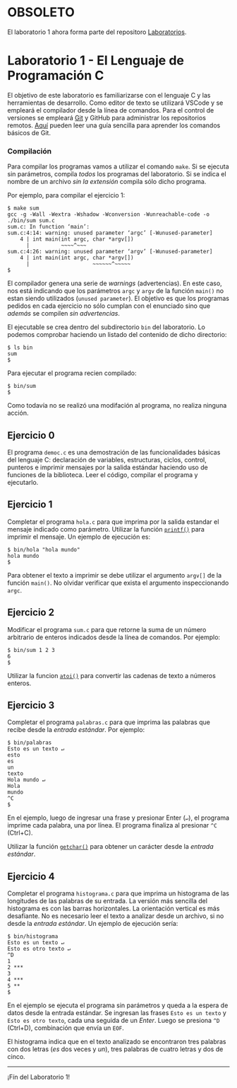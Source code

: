 # OBSOLETO

El laboratorio 1 ahora forma parte del repositoro [Laboratorios](https://github.com/so1unp/laboratorios/).

# Laboratorio 1 - El Lenguaje de Programación C

El objetivo de este laboratorio es familiarizarse con el lenguaje C y las herramientas de desarrollo. Como editor de texto se utilizará VSCode y se empleará el compilador desde la línea de comandos.  Para el control de versiones se empleará [Git](https://git-scm.com/) y GitHub para administrar los repositorios remotos. [Aquí](http://rogerdudler.github.io/git-guide/index.es.html) pueden leer una guía sencilla para aprender los comandos básicos de Git.

### Compilación
Para compilar los programas vamos a utilizar el comando `make`. Si se ejecuta sin parámetros, compila _todos_ los programas del laboratorio. Si se indica el nombre de un archivo _sin la extensión_ compila sólo dicho programa.

Por ejemplo, para compilar el ejercicio 1:
```
$ make sum
gcc -g -Wall -Wextra -Wshadow -Wconversion -Wunreachable-code -o ./bin/sum sum.c
sum.c: In function ‘main’:
sum.c:4:14: warning: unused parameter ‘argc’ [-Wunused-parameter]
    4 | int main(int argc, char *argv[])
      |          ~~~~^~~~
sum.c:4:26: warning: unused parameter ‘argv’ [-Wunused-parameter]
    4 | int main(int argc, char *argv[])
      |                    ~~~~~~^~~~~~
$
```

El compilador genera una serie de _warnings_ (advertencias). En este caso, nos está indicando que los parámetros `argc` y `argv` de la función `main()` no estan siendo utilizados (`unused parameter`). El objetivo es que los programas pedidos en cada ejercicio no sólo cumplan con el enunciado sino que _además_ se compilen *sin advertencias*.

El ejecutable se crea dentro del subdirectorio `bin` del laboratorio. Lo podemos comprobar haciendo un listado del contenido de dicho directorio:
```
$ ls bin
sum 
$
```
Para ejecutar el programa recien compilado:
```
$ bin/sum
$
```
Como todavía no se realizó una modifación al programa, no realiza ninguna acción.

## Ejercicio 0
El programa `democ.c` es una demostración de las funcionalidades básicas del lenguaje C: declaración de variables, estructuras, ciclos, control, punteros e imprimir mensajes por la salida estándar haciendo uso de funciones de la biblioteca. Leer el código, compilar el programa y ejecutarlo.

## Ejercicio 1
Completar el programa `hola.c` para que imprima por la salida estandar el mensaje indicado como parámetro. Utilizar la función [`printf()`](https://www.man7.org/linux/man-pages/man3/printf.3.html) para imprimir el mensaje. Un ejemplo de ejecución es:
```
$ bin/hola "hola mundo"
hola mundo
$
```

Para obtener el texto a imprimir se debe utilizar el argumento `argv[]` de la función `main()`. No olvidar verificar que exista el argumento inspeccionando `argc`.

## Ejercicio 2
Modificar el programa `sum.c` para que retorne la suma de un número arbitrario de enteros indicados desde la línea de comandos. Por ejemplo:
```
$ bin/sum 1 2 3
6
$
```
Utilizar la funcion [`atoi()`](https://www.man7.org/linux/man-pages/man3/atoi.3.html) para convertir las cadenas de texto a números enteros.

## Ejercicio 3
Completar el programa `palabras.c` para que imprima las palabras que recibe desde la _entrada estándar_. Por ejemplo:
```
$ bin/palabras
Esto es un texto ↵
esto
es
un
texto
Hola mundo ↵
Hola
mundo
^C
$
```
En el ejemplo, luego de ingresar una frase y presionar Enter (`↵`), el programa imprime cada palabra, una por línea. El programa finaliza al presionar `^C` (Ctrl+C).

Utilizar la función [`getchar()`](https://www.man7.org/linux/man-pages/man3/getchar.3.html) para obtener un carácter desde la _entrada estándar_.

## Ejercicio 4
Completar el programa `histograma.c` para que imprima un histograma de las longitudes de las palabras de su entrada. La versión más sencilla del histograma es con las barras horizontales. La orientación vertical es más desafiante. No es necesario leer el texto a analizar desde un archivo, si no desde la *entrada estándar*. Un ejemplo de ejecución sería:
```
$ bin/histograma
Esto es un texto ↵
Esto es otro texto ↵
^D
1
2 ***
3
4 ***
5 **
$

``` 
En el ejemplo se ejecuta el programa sin parámetros y queda a la espera de datos desde la entrada estándar. Se ingresan las frases `Esto es un texto` y `Esto es otro texto`, cada una seguida de un *Enter*. Luego se presiona `^D` (Ctrl+D), combinación que envía un `EOF`.

El histograma indica que en el texto analizado se encontraron tres palabras con dos letras (*es* dos veces y *un*), tres palabras de cuatro letras y dos de cinco.  

---

¡Fín del Laboratorio 1!
